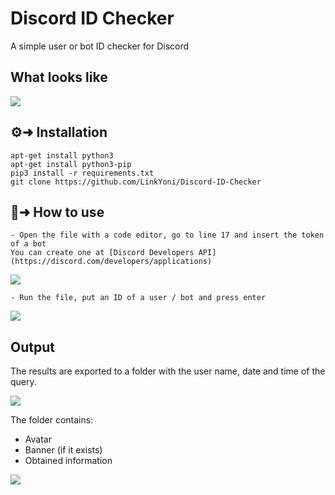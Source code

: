# Discord ID Checker

A simple user or bot ID checker for Discord

## What looks like

<p align="left"><img src="https://media.discordapp.net/attachments/946392863372095532/951495868635295834/unknown.png"</p>

## ⚙️➜ Installation

```
apt-get install python3
apt-get install python3-pip
pip3 install -r requirements.txt
git clone https://github.com/LinkYoni/Discord-ID-Checker
```

## 🔨➜ How to use

```
- Open the file with a code editor, go to line 17 and insert the token of a bot
You can create one at [Discord Developers API](https://discord.com/developers/applications)
```
<p align="left"><img src="https://media.discordapp.net/attachments/946392863372095532/951529455715774544/unknown.png"</p>

```
- Run the file, put an ID of a user / bot and press enter
```

<p align="left"><img src="https://media.discordapp.net/attachments/946392863372095532/951531299158511656/unknown.png"</p>

## Output

The results are exported to a folder with the user name, date and time of the query.

<p align="left"><img src="https://media.discordapp.net/attachments/946392863372095532/951500477827268628/unknown.png"</p>

The folder contains:
- Avatar
- Banner (if it exists)
- Obtained information

<p align="left"><img src="https://media.discordapp.net/attachments/946392863372095532/951496275654746132/unknown.png"</p>
